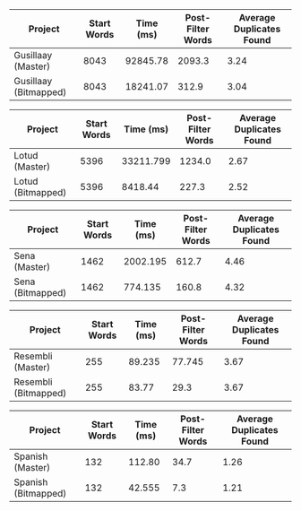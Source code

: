 | Project               | Start Words | Time (ms) | Post-Filter Words | Average Duplicates Found |
| --------------------- | ----------- | --------- | ----------------- | ------------------------ |
| Gusillaay (Master)    | 8043        | 92845.78  | 2093.3            | 3.24                     |
| Gusillaay (Bitmapped) | 8043        | 18241.07  | 312.9             | 3.04                     |

| Project           | Start Words | Time (ms) | Post-Filter Words | Average Duplicates Found |
| ----------------- | ----------- | --------- | ----------------- | ------------------------ |
| Lotud (Master)    | 5396        | 33211.799 | 1234.0            | 2.67                     |
| Lotud (Bitmapped) | 5396        | 8418.44   | 227.3             | 2.52                     |

| Project          | Start Words | Time (ms) | Post-Filter Words | Average Duplicates Found |
| ---------------- | ----------- | --------- | ----------------- | ------------------------ |
| Sena (Master)    | 1462        | 2002.195  | 612.7             | 4.46                     |
| Sena (Bitmapped) | 1462        | 774.135   | 160.8             | 4.32                     |

| Project              | Start Words | Time (ms) | Post-Filter Words | Average Duplicates Found |
| -------------------- | ----------- | --------- | ----------------- | ------------------------ |
| Resembli (Master)    | 255         | 89.235    | 77.745            | 3.67                     |
| Resembli (Bitmapped) | 255         | 83.77     | 29.3              | 3.67                     |

| Project             | Start Words | Time (ms) | Post-Filter Words | Average Duplicates Found |
| ------------------- | ----------- | --------- | ----------------- | ------------------------ |
| Spanish (Master)    | 132         | 112.80    | 34.7              | 1.26                     |
| Spanish (Bitmapped) | 132         | 42.555    | 7.3               | 1.21                     |
